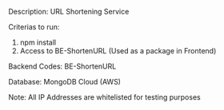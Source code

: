 Description: URL Shortening Service

Criterias to run: 
1. npm install
2. Access to BE-ShortenURL (Used as a package in Frontend)

Backend Codes: BE-ShortenURL

Database: MongoDB Cloud (AWS)

Note: All IP Addresses are whitelisted for testing purposes
